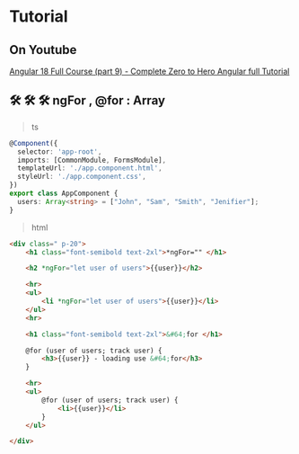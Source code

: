 # Tutorial

## On Youtube

[Angular 18 Full Course (part 9) - Complete Zero to Hero Angular full Tutorial](https://www.youtube.com/watch?v=m2z04vfaseg&list=PLG6SdLSnBhdWj797VAEvABNYIBEaVQnfF&index=22)

## 🛠️ 🛠️ 🛠️ ngFor , @for : Array

> ts

```ts
@Component({
  selector: 'app-root',
  imports: [CommonModule, FormsModule],
  templateUrl: './app.component.html',
  styleUrl: './app.component.css',
})
export class AppComponent {
  users: Array<string> = ["John", "Sam", "Smith", "Jenifier"];
}
```

> html

```html
<div class=" p-20">
    <h1 class="font-semibold text-2xl">*ngFor="" </h1>

    <h2 *ngFor="let user of users">{{user}}</h2>

    <hr>
    <ul>
        <li *ngFor="let user of users">{{user}}</li>
    </ul>
    <hr>

    <h1 class="font-semibold text-2xl">&#64;for </h1>

    @for (user of users; track user) {
        <h3>{{user}} - loading use &#64;for</h3>
    }

    <hr>
    <ul>
        @for (user of users; track user) {
            <li>{{user}}</li>
        }
    </ul>

</div>
```  

